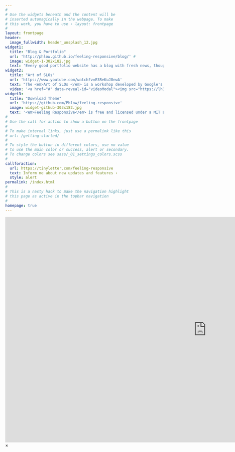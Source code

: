 ```yaml
---
#
# Use the widgets beneath and the content will be
# inserted automagically in the webpage. To make
# this work, you have to use › layout: frontpage
#
layout: frontpage
header:
  image_fullwidth: header_unsplash_12.jpg
widget1:
  title: "Blog & Portfolio"
  url: 'http://phlow.github.io/feeling-responsive/blog/' #
  image: widget-1-302x182.jpg
  text: 'Every good portfolio website has a blog with fresh news, thoughts and develop&shy;ments of your activities. <em>Feeling Responsive</em> offers you a fully functional blog with an archive page to give readers a quick overview of all your posts.'
widget2:
  title: "Art of SLOs"
  url: 'https://www.youtube.com/watch?v=E3ReKuJ8ewA'
  text: "The <em>Art of SLOs </em> is a workshop developed by Google's Customer Reliability Engineering team. The goal of the workshop is to introduce participants to the way Google measures service reliability—in terms of Service Level Indicators (SLIs) and Service Level Objectives (SLOs)—and give them some hands-on experience with creating these measures in practice. These are important, fundamental concepts: it is far easier to have a meaningful conversation about the reliability of a service when you have an objective way of measuring that reliability."
  video: '<a href="#" data-reveal-id="videoModal"><img src="https://lh3.googleusercontent.com/AYkOCZpaXliz5hZ0gAvfriWly6IjYlKrnn2MURM0arosMtjPQfPafA_Zt_1ndSUtMNVPRHdzQXMZFHKi-0RcccbzEcBqsQyQjD5IJE45ezrMLV40-D7X=w1490" width="302" height="182" alt=""/></a>'
widget3:
  title: "Download Theme"
  url: 'https://github.com/Phlow/feeling-responsive'
  image: widget-github-303x182.jpg
  text: '<em>Feeling Responsive</em> is free and licensed under a MIT License. Make it your own and start building. The code is well-documented and explains you how it works.'
#
# Use the call for action to show a button on the frontpage
#
# To make internal links, just use a permalink like this
# url: /getting-started/
#
# To style the button in different colors, use no value
# to use the main color or success, alert or secondary.
# To change colors see sass/_01_settings_colors.scss
#
callforaction:
  url: https://tinyletter.com/feeling-responsive
  text: Inform me about new updates and features ›
  style: alert
permalink: /index.html
#
# This is a nasty hack to make the navigation highlight
# this page as active in the topbar navigation
#
homepage: true
---
```


<div id="videoModal" class="reveal-modal large" data-reveal="">
  <div class="flex-video widescreen vimeo" style="display: block;">
    <iframe width="1280" height="720" src="https://www.youtube.com/embed/3b5zCFSmVvU" frameborder="0" allowfullscreen></iframe>
  </div>
  <a class="close-reveal-modal">&#215;</a>
</div>
